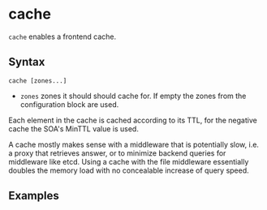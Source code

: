 # cache

`cache` enables a frontend cache.

## Syntax

~~~
cache [zones...]
~~~

* `zones` zones it should should cache for. If empty the zones from the configuration block are used.

Each element in the cache is cached according to its TTL, for the negative cache the SOA's MinTTL
value is used.

A cache mostly makes sense with a middleware that is potentially slow, i.e. a proxy that retrieves
answer, or to minimize backend queries for middleware like etcd. Using a cache with the file
middleware essentially doubles the memory load with no concealable increase of query speed.

## Examples
